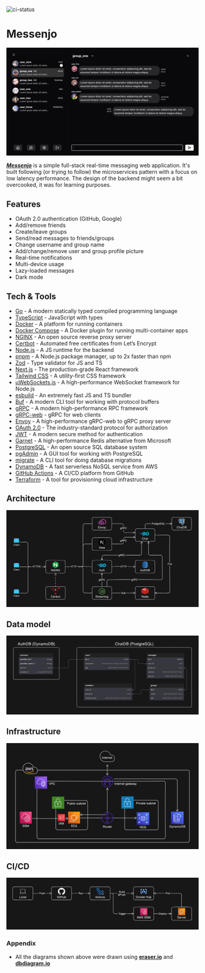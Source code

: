 ![ci-status](https://github.com/tasjen/messenjo/actions/workflows/ci.yml/badge.svg)

# Messenjo

[![preview](images/preview.png)](https://messenjo.tasjen.pro)

**_[Messenjo](https://messenjo.tasjen.pro)_** is a simple full-stack real-time messaging web application. It's built following (or trying to follow) the microservices pattern with a focus on low latency performance. The design of the backend might seem a bit overcooked, it was for learning purposes.

## Features

- OAuth 2.0 authentication (GitHub, Google)
- Add/remove friends
- Create/leave groups
- Send/read messages to friends/groups
- Change username and group name
- Add/change/remove user and group profile picture
- Real-time notifications
- Multi-device usage
- Lazy-loaded messages
- Dark mode

## Tech & Tools

- [Go](https://go.dev/) - A modern statically typed compiled programming language
- [TypeScript](https://www.typescriptlang.org/) - JavaScript with types
- [Docker](https://www.docker.com/) - A platform for running containers
- [Docker Compose](https://github.com/docker/compose) - A Docker plugin for running multi-container apps
- [NGINX](https://nginx.org/en/) - An open source reverse proxy server
- [Certbot](https://certbot.eff.org/) - Automated free certificates from Let’s Encrypt
- [Node.js](https://nodejs.org/) - A JS runtime for the backend
- [pnpm](https://pnpm.io/) - A Node.js package manager, up to 2x faster than npm
- [Zod](https://zod.dev/) - Type validator for JS and TS
- [Next.js](https://nextjs.org/) - The production-grade React framework
- [Tailwind CSS](https://tailwindcss.com/) - A utility-first CSS framework
- [µWebSockets.js](https://github.com/uNetworking/uWebSockets.js) - A high-performance WebSocket framework for Node.js
- [esbuild](https://esbuild.github.io/) - An extremely fast JS and TS bundler
- [Buf](https://buf.build/) - A modern CLI tool for working with protocol buffers
- [gRPC](https://grpc.io/) - A modern high-performance RPC framework
- [gRPC-web](https://github.com/grpc/grpc-web) - gRPC for web clients
- [Envoy](https://www.envoyproxy.io/) - A high-performance gRPC-web to gRPC proxy server
- [OAuth 2.0](https://oauth.net/2/) - The industry-standard protocol for authorization
- [JWT](https://jwt.io/) - A modern secure method for authentication
- [Garnet](https://microsoft.github.io/garnet/) - A high-performance Redis alternative from Microsoft
- [PostgreSQL](https://www.postgresql.org/) - An open source SQL database system
- [pgAdmin](https://www.pgadmin.org/) - A GUI tool for working with PostgreSQL
- [migrate](https://github.com/golang-migrate/migrate) - A CLI tool for doing database migrations
- [DynamoDB](https://aws.amazon.com/dynamodb/) - A fast serverless NoSQL service from AWS
- [GitHub Actions](https://github.com/features/actions) - A CI/CD platform from GitHub
- [Terraform](https://www.terraform.io/) - A tool for provisioning cloud infrastructure

## Architecture

![architecture](images/architecture.png)

## Data model

![model](images/data-model.png)

## Infrastructure

![infrastructure](images/infrastructure.png)

## CI/CD

![ci-cd](images/ci-cd.png)

### Appendix

- All the diagrams shown above were drawn using **[eraser.io](https://www.eraser.io/)** and **[dbdiagram.io](https://dbdiagram.io/)**
